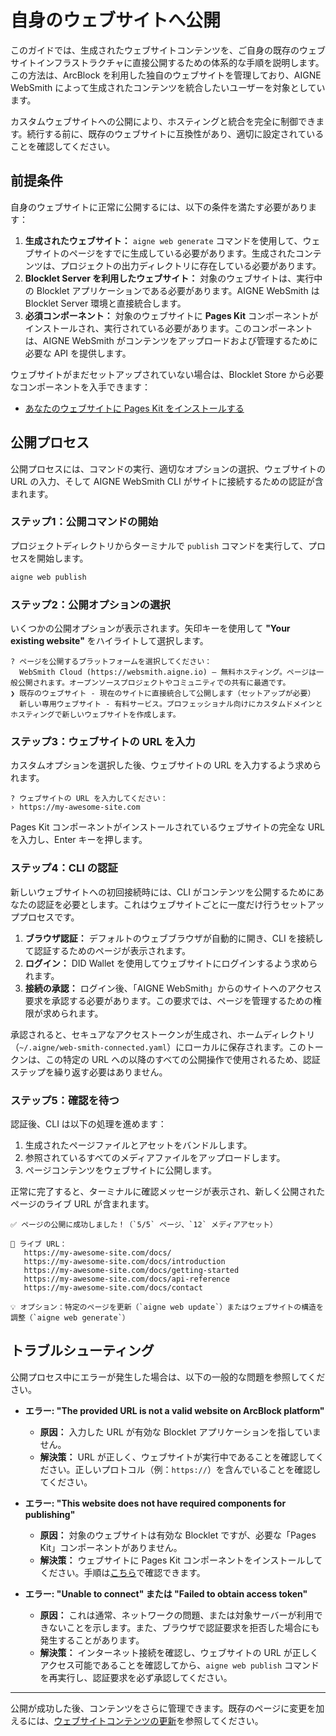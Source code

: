 # 自身のウェブサイトへ公開

このガイドでは、生成されたウェブサイトコンテンツを、ご自身の既存のウェブサイトインフラストラクチャに直接公開するための体系的な手順を説明します。この方法は、ArcBlock を利用した独自のウェブサイトを管理しており、AIGNE WebSmith によって生成されたコンテンツを統合したいユーザーを対象としています。

カスタムウェブサイトへの公開により、ホスティングと統合を完全に制御できます。続行する前に、既存のウェブサイトに互換性があり、適切に設定されていることを確認してください。

## 前提条件

自身のウェブサイトに正常に公開するには、以下の条件を満たす必要があります：

1.  **生成されたウェブサイト：** `aigne web generate` コマンドを使用して、ウェブサイトのページをすでに生成している必要があります。生成されたコンテンツは、プロジェクトの出力ディレクトリに存在している必要があります。
2.  **Blocklet Server を利用したウェブサイト：** 対象のウェブサイトは、実行中の Blocklet アプリケーションである必要があります。AIGNE WebSmith は Blocklet Server 環境と直接統合します。
3.  **必須コンポーネント：** 対象のウェブサイトに **Pages Kit** コンポーネントがインストールされ、実行されている必要があります。このコンポーネントは、AIGNE WebSmith がコンテンツをアップロードおよび管理するために必要な API を提供します。

ウェブサイトがまだセットアップされていない場合は、Blocklet Store から必要なコンポーネントを入手できます：

- [あなたのウェブサイトに Pages Kit をインストールする](https://store.blocklet.dev/blocklets/z8ia29UsENBg6tLZUKi2HABj38Cw1LmHZocbQ)

## 公開プロセス

公開プロセスには、コマンドの実行、適切なオプションの選択、ウェブサイトの URL の入力、そして AIGNE WebSmith CLI がサイトに接続するための認証が含まれます。

### ステップ1：公開コマンドの開始

プロジェクトディレクトリからターミナルで `publish` コマンドを実行して、プロセスを開始します。

```bash Command Line icon=lucide:terminal
aigne web publish
```

### ステップ2：公開オプションの選択

いくつかの公開オプションが表示されます。矢印キーを使用して **"Your existing website"** をハイライトして選択します。

```text Publishing Options
? ページを公開するプラットフォームを選択してください：
  WebSmith Cloud (https://websmith.aigne.io) – 無料ホスティング。ページは一般公開されます。オープンソースプロジェクトやコミュニティでの共有に最適です。
❯ 既存のウェブサイト - 現在のサイトに直接統合して公開します（セットアップが必要）
  新しい専用ウェブサイト - 有料サービス。プロフェッショナル向けにカスタムドメインとホスティングで新しいウェブサイトを作成します。
```

### ステップ3：ウェブサイトの URL を入力

カスタムオプションを選択した後、ウェブサイトの URL を入力するよう求められます。

```text Enter URL
? ウェブサイトの URL を入力してください：
› https://my-awesome-site.com
```

Pages Kit コンポーネントがインストールされているウェブサイトの完全な URL を入力し、Enter キーを押します。

### ステップ4：CLI の認証

新しいウェブサイトへの初回接続時には、CLI がコンテンツを公開するためにあなたの認証を必要とします。これはウェブサイトごとに一度だけ行うセットアッププロセスです。

1.  **ブラウザ認証：** デフォルトのウェブブラウザが自動的に開き、CLI を接続して認証するためのページが表示されます。
2.  **ログイン：** DID Wallet を使用してウェブサイトにログインするよう求められます。
3.  **接続の承認：** ログイン後、「AIGNE WebSmith」からのサイトへのアクセス要求を承認する必要があります。この要求では、ページを管理するための権限が求められます。

承認されると、セキュアなアクセストークンが生成され、ホームディレクトリ（`~/.aigne/web-smith-connected.yaml`）にローカルに保存されます。このトークンは、この特定の URL への以降のすべての公開操作で使用されるため、認証ステップを繰り返す必要はありません。

### ステップ5：確認を待つ

認証後、CLI は以下の処理を進めます：

1.  生成されたページファイルとアセットをバンドルします。
2.  参照されているすべてのメディアファイルをアップロードします。
3.  ページコンテンツをウェブサイトに公開します。

正常に完了すると、ターミナルに確認メッセージが表示され、新しく公開されたページのライブ URL が含まれます。

```text Success Message
✅ ページの公開に成功しました！（`5/5` ページ、`12` メディアアセット）

🔗 ライブ URL：
   https://my-awesome-site.com/docs/
   https://my-awesome-site.com/docs/introduction
   https://my-awesome-site.com/docs/getting-started
   https://my-awesome-site.com/docs/api-reference
   https://my-awesome-site.com/docs/contact

💡 オプション：特定のページを更新（`aigne web update`）またはウェブサイトの構造を調整（`aigne web generate`）
```

## トラブルシューティング

公開プロセス中にエラーが発生した場合は、以下の一般的な問題を参照してください。

- **エラー: "The provided URL is not a valid website on ArcBlock platform"**
  - **原因：** 入力した URL が有効な Blocklet アプリケーションを指していません。
  - **解決策：** URL が正しく、ウェブサイトが実行中であることを確認してください。正しいプロトコル（例：`https://`）を含んでいることを確認してください。

- **エラー: "This website does not have required components for publishing"**
  - **原因：** 対象のウェブサイトは有効な Blocklet ですが、必要な「Pages Kit」コンポーネントがありません。
  - **解決策：** ウェブサイトに Pages Kit コンポーネントをインストールしてください。手順は[こちら](https://www.arcblock.io/docs/blocklet-development/en/add-components)で確認できます。

- **エラー: "Unable to connect" または "Failed to obtain access token"**
  - **原因：** これは通常、ネットワークの問題、または対象サーバーが利用できないことを示します。また、ブラウザで認証要求を拒否した場合にも発生することがあります。
  - **解決策：** インターネット接続を確認し、ウェブサイトの URL が正しくアクセス可能であることを確認してから、`aigne web publish` コマンドを再実行し、認証要求を必ず承認してください。

---

公開が成功した後、コンテンツをさらに管理できます。既存のページに変更を加えるには、[ウェブサイトコンテンツの更新](./core-tasks-updating-website-content.md)を参照してください。